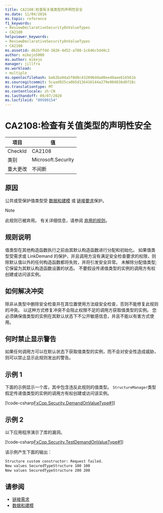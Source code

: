```yaml
---
title: CA2108:检查有关值类型的声明性安全
ms.date: 11/04/2016
ms.topic: reference
f1_keywords:
- ReviewDeclarativeSecurityOnValueTypes
- CA2108
helpviewer_keywords:
- ReviewDeclarativeSecurityOnValueTypes
- CA2108
ms.assetid: d62bffdd-3826-4d52-a708-1c646c5d48c2
author: mikejo5000
ms.author: mikejo
manager: jillfra
ms.workload:
- multiple
ms.openlocfilehash: ba62ba94a5f0d8c432096ddad0ee49aee616561b
ms.sourcegitcommit: 5caad925ca0b5d136416144a279e984836d8f28c
ms.translationtype: MT
ms.contentlocale: zh-CN
ms.lasthandoff: 09/07/2020
ms.locfileid: "89509154"
---
```

# <a name="ca2108-review-declarative-security-on-value-types"></a>CA2108:检查有关值类型的声明性安全

|项目|值|
|-|-|
|CheckId|CA2108|
|类别|Microsoft.Security|
|重大更改|不间断|

## <a name="cause"></a>原因
公共或受保护值类型受 [数据和建模](/dotnet/framework/data/index) 或 [链接要求](/dotnet/framework/misc/link-demands)保护。

> [!NOTE]
> 此规则已被弃用。 有关详细信息，请参阅 [弃用的规则](fxcop-unported-deprecated-rules.md)。

## <a name="rule-description"></a>规则说明

值类型在其他构造函数执行之前由其默认构造函数进行分配和初始化。 如果值类型受需求或 LinkDemand 的保护，并且调用方没有满足安全检查要求的权限，则除默认值以外的任何构造函数都将失败，并将引发安全异常。 未解除分配值类型;它保留为其默认构造函数设置的状态。 不要假设传递值类型的实例的调用方有权创建或访问该实例。

## <a name="how-to-fix-violations"></a>如何解决冲突

除非从类型中删除安全检查并在其位置使用方法级安全检查，否则不能修复此规则的冲突。 以这种方式修复冲突不会阻止权限不足的调用方获取值类型的实例。 您必须确保值类型的实例在其默认状态下不公开敏感信息，并且不能以有害方式使用。

## <a name="when-to-suppress-warnings"></a>何时禁止显示警告

如果任何调用方可以在默认状态下获取值类型的实例，而不会对安全性造成威胁，则可以禁止显示此规则发出的警告。

## <a name="example-1"></a>示例 1

下面的示例显示一个库，其中包含违反此规则的值类型。 `StructureManager`类型假定传递值类型的实例的调用方有权创建或访问该实例。

[!code-csharp[FxCop.Security.DemandOnValueType#1](../code-quality/codesnippet/CSharp/ca2108-review-declarative-security-on-value-types_1.cs)]

## <a name="example-2"></a>示例 2

以下应用程序演示了库的漏洞。

[!code-csharp[FxCop.Security.TestDemandOnValueType#1](../code-quality/codesnippet/CSharp/ca2108-review-declarative-security-on-value-types_2.cs)]

该示例产生下面的输出：

```txt
Structure custom constructor: Request failed.
New values SecuredTypeStructure 100 100
New values SecuredTypeStructure 200 200
```

## <a name="see-also"></a>请参阅

- [链接需求](/dotnet/framework/misc/link-demands)
- [数据和建模](/dotnet/framework/data/index)
